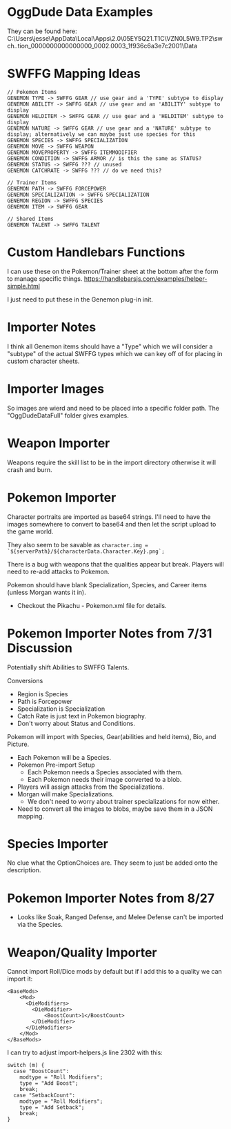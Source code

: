 # OggDude Data Examples
They can be found here:
C:\Users\jesse\AppData\Local\Apps\2.0\05EY5Q21.T1C\VZN0L5W9.TP2\swch..tion_0000000000000000_0002.0003_1f936c6a3e7c2001\Data

# SWFFG Mapping Ideas
```
// Pokemon Items
GENEMON TYPE -> SWFFG GEAR // use gear and a 'TYPE' subtype to display
GENEMON ABILITY -> SWFFG GEAR // use gear and an 'ABILITY' subtype to display
GENEMON HELDITEM -> SWFFG GEAR // use gear and a 'HELDITEM' subtype to display
GENEMON NATURE -> SWFFG GEAR // use gear and a 'NATURE' subtype to display; alternatively we can maybe just use species for this
GENEMON SPECIES -> SWFFG SPECIALIZATION
GENEMON MOVE -> SWFFG WEAPON
GENEMON MOVEPROPERTY -> SWFFG ITEMMODIFIER
GENEMON CONDITION -> SWFFG ARMOR // is this the same as STATUS?
GENEMON STATUS -> SWFFG ??? // unused
GENEMON CATCHRATE -> SWFFG ??? // do we need this?

// Trainer Items
GENEMON PATH -> SWFFG FORCEPOWER
GENEMON SPECIALIZATION -> SWFFG SPECIALIZATION
GENEMON REGION -> SWFFG SPECIES
GENEMON ITEM -> SWFFG GEAR

// Shared Items
GENEMON TALENT -> SWFFG TALENT
```

# Custom Handlebars Functions
I can use these on the Pokemon/Trainer sheet at the bottom after the form to manage specific things.
https://handlebarsjs.com/examples/helper-simple.html

I just need to put these in the Genemon plug-in init.

# Importer Notes
I think all Genemon items should have a "Type" which we will consider a "subtype" of the 
actual SWFFG types which we can key off of for placing in custom character sheets.

# Importer Images
So images are wierd and need to be placed into a specific folder path. The "OggDudeDataFull" folder gives examples.

# Weapon Importer
Weapons require the skill list to be in the import directory otherwise it will crash and burn.

# Pokemon Importer
Character portraits are imported as base64 strings. I'll need to have the images somewhere to convert to base64 and then let the script upload to the game world.

They also seem to be savable as ```character.img = `${serverPath}/${characterData.Character.Key}.png`;```

There is a bug with weapons that the qualities appear but break. Players will need to re-add attacks to Pokemon.

Pokemon should have blank Specialization, Species, and Career items (unless Morgan wants it in).
* Checkout the Pikachu - Pokemon.xml file for details.

# Pokemon Importer Notes from 7/31 Discussion
Potentially shift Abilities to SWFFG Talents.

Conversions
* Region is Species
* Path is Forcepower
* Specialization is Specialization
* Catch Rate is just text in Pokemon biography.
* Don't worry about Status and Conditions.

Pokemon will import with Species, Gear(abilities and held items), Bio, and Picture.
* Each Pokemon will be a Species.
* Pokemon Pre-import Setup
  + Each Pokemon needs a Species associated with them.
  + Each Pokemon needs their image converted to a blob.
* Players will assign attacks from the Specializations.
* Morgan will make Specializations.
  + We don't need to worry about trainer specializations for now either.
* Need to convert all the images to blobs, maybe save them in a JSON mapping.

# Species Importer
No clue what the OptionChoices are. They seem to just be added onto the description.

# Pokemon Importer Notes from 8/27
* Looks like Soak, Ranged Defense, and Melee Defense can't be imported via the Species.

# Weapon/Quality Importer
Cannot import Roll/Dice mods by default but if I add this to a quality we can import it:
```
<BaseMods>
    <Mod>
      <DieModifiers>
        <DieModifier>
            <BoostCount>1</BoostCount>
        </DieModifier>
      </DieModifiers>
    </Mod>
</BaseMods>
```

I can try to adjust import-helpers.js line 2302 with this:
```
switch (m) {
  case "BoostCount":
    modtype = "Roll Modifiers";
    type = "Add Boost";
    break;
  case "SetbackCount":
    modtype = "Roll Modifiers";
    type = "Add Setback";
    break;
}
```
